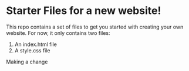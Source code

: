 # Starter Files for a new website!

This repo contains a set of files to get you started with creating your own website.
For now, it only contains two files:
1. An index.html file
2. A style.css file



Making a change 
